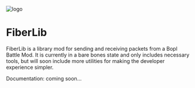 ![logo](https://raw.githubusercontent.com/minidogg/FiberLib/main/media/logo(1).svg)
# FiberLib
FiberLib is a library mod for sending and receiving packets from a Bopl Battle Mod. It is currently in a bare bones state and only includes necessary tools, but will soon include more utilities for making the developer experience simpler.

Documentation:
coming soon...
